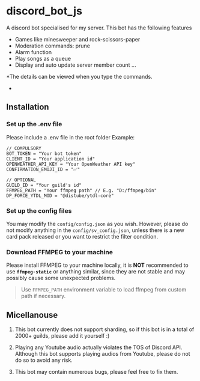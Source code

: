 # discord_bot_js

A discord bot specialised for my server. This bot has the following features

- Games like minesweeper and rock-scissors-paper
- Moderation commands: prune
- Alarm function
- Play songs as a queue
- Display and auto update server member count
  ...

\*The details can be viewed when you type the commands.

-

## Installation

### Set up the .env file

Please include a .env file in the root folder
Example:

```
// COMPULSORY
BOT_TOKEN = "Your bot token"
CLIENT_ID = "Your application id"
OPENWEATHER_API_KEY = "Your OpenWeather API key"
CONFIRMATION_EMOJI_ID = "✅"

// OPTIONAL
GUILD_ID = "Your guild's id"
FFMPEG_PATH = "Your ffmpeg path" // E.g. "D:/ffmpeg/bin"
DP_FORCE_YTDL_MOD = "@distube/ytdl-core"
```

### Set up the config files

You may modify the `config/config.json` as you wish. However, please do not modify anything in the `config/sv_config.json`, unless there is a new card pack released or you want to restrict the filter condition.

### Download FFMPEG to your machine

Please install FFMPEG to your machine locally, it is **NOT** recommended to use **`ffmpeg-static`** or anything similar, since they are not stable and may possibly cause some unexpected problems.

> Use `FFMPEG_PATH` environment variable to load ffmpeg from custom path if necessary.

## Micellanouse

1. This bot currently does not support sharding, so if this bot is in a total of 2000+ guilds, please add it yourself :)

2. Playing any Youtube audio actually violates the TOS of Discord API. Although this bot supports playing audios from Youtube, please do not do so to avoid any risk.

3. This bot may contain numerous bugs, please feel free to fix them.
